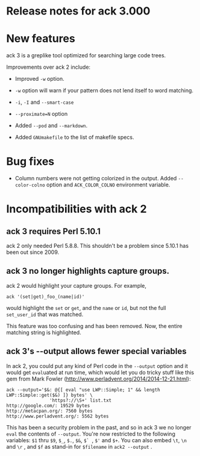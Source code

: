 # Release notes for ack 3.000

# New features

ack 3 is a greplike tool optimized for searching large code trees.

Improvements over ack 2 include:

* Improved `-w` option.

* `-w` option will warn if your pattern does not lend itself to
word matching.

* `-i`, `-I` and `--smart-case`

* `--proximate=N` option

* Added `--pod` and `--markdown`.

* Added `GNUmakefile` to the list of makefile specs.

# Bug fixes

* Column numbers were not getting colorized in the output.  Added
`--color-colno` option and `ACK_COLOR_COLNO` environment variable.

# Incompatibilities with ack 2

## ack 3 requires Perl 5.10.1

ack 2 only needed Perl 5.8.8.  This shouldn't be a problem since 5.10.1
has been out since 2009.

## ack 3 no longer highlights capture groups.

ack 2 would highlight your capture groups.  For example,

    ack '(set|get)_foo_(name|id)'

would highlight the `set` or `get`, and the `name` or `id`, but not the
full `set_user_id` that was matched.

This feature was too confusing and has been removed.  Now, the entire
matching string is highlighted.

## ack 3's --output allows fewer special variables

In ack 2, you could put any kind of Perl code in the `--output`
option and it would get `eval`uated at run time, which would let
you do tricky stuff like this gem from Mark Fowler
(http://www.perladvent.org/2014/2014-12-21.html):

    ack --output='$&: @{[ eval "use LWP::Simple; 1" && length LWP::Simple::get($&) ]} bytes' \
                    'https?://\S+' list.txt
    http://google.com/: 19529 bytes
    http://metacpan.org/: 7560 bytes
    http://www.perladvent.org/: 5562 bytes

This has been a security problem in the past, and so in ack 3 we
no longer `eval` the contents of `--output`.  You're now restricted
to the following variables: `$1` thru `$9`, `$_`, `$.`, `$&`, ``$` ``,
`$'` and `$+`.  You can also embed `\t`, `\n` and `\r` ,
and `$f` as stand-in for `$filename` in `ack2 --output` .
